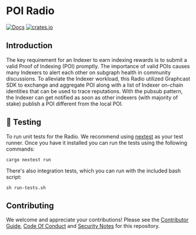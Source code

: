 # POI Radio

[![Docs](https://img.shields.io/badge/docs-latest-brightgreen.svg)](https://docs.graphops.xyz/graphcast/radios/poi-radio)
[![crates.io](https://img.shields.io/crates/v/poi-radio.svg)](https://crates.io/crates/poi-radio)

## Introduction

The key requirement for an Indexer to earn indexing rewards is to submit a valid Proof of Indexing (POI) promptly. The importance of valid POIs causes many Indexers to alert each other on subgraph health in community discussions. To alleviate the Indexer workload, this Radio utilized Graphcast SDK to exchange and aggregate POI along with a list of Indexer on-chain identities that can be used to trace reputations. With the pubsub pattern, the Indexer can get notified as soon as other indexers (with majority of stake) publish a POI different from the local POI.

## 🧪 Testing

To run unit tests for the Radio. We recommend using [nextest](https://nexte.st/) as your test runner. Once you have it installed you can run the tests using the following commands:

```
cargo nextest run
```

There's also integration tests, which you can run with the included bash script:

```
sh run-tests.sh
```

## Contributing

We welcome and appreciate your contributions! Please see the [Contributor Guide](/CONTRIBUTING.md), [Code Of Conduct](/CODE_OF_CONDUCT.md) and [Security Notes](/SECURITY.md) for this repository.
